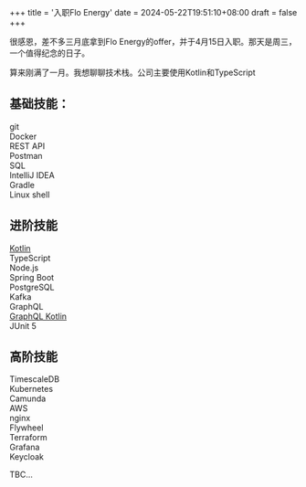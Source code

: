 +++
title = '入职Flo Energy'
date = 2024-05-22T19:51:10+08:00
draft = false
+++

很感恩，差不多三月底拿到Flo Energy的offer，并于4月15日入职。那天是周三，一个值得纪念的日子。

算来刚满了一月。我想聊聊技术栈。公司主要使用Kotlin和TypeScript

## 基础技能：
git\
Docker\
REST API\
Postman\
SQL\
IntelliJ IDEA\
Gradle\
Linux shell

## 进阶技能
[Kotlin](https://kotlinlang.org/)\
TypeScript\
Node.js\
Spring Boot\
PostgreSQL\
Kafka\
GraphQL\
[GraphQL Kotlin](https://opensource.expediagroup.com/graphql-kotlin/docs)\
JUnit 5

## 高阶技能
TimescaleDB\
Kubernetes\
Camunda\
AWS\
nginx\
Flywheel\
Terraform\
Grafana\
Keycloak

TBC...





